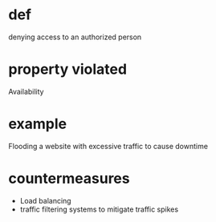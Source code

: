 # def
 denying access to an authorized person
# property violated
Availability  
# example
Flooding a website with excessive traffic to cause downtime
# countermeasures
- Load balancing 
- traffic filtering systems to mitigate traffic spikes